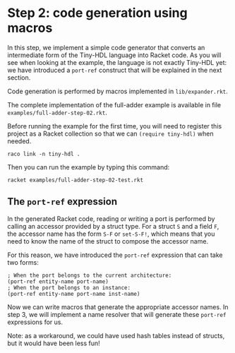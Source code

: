 # Step 2: code generation using macros

In this step, we implement a simple code generator that converts an intermediate
form of the Tiny-HDL language into Racket code.
As you will see when looking at the example, the language is not exactly Tiny-HDL yet:
we have introduced a `port-ref` construct that will be explained in the next section.

Code generation is performed by macros implemented in `lib/expander.rkt`.

The complete implementation of the full-adder example is available in file
`examples/full-adder-step-02.rkt`.

Before running the example for the first time, you will need to register this
project as a Racket collection so that we can `(require tiny-hdl)` when needed.

```
raco link -n tiny-hdl .
```

Then you can run the example by typing this command:

```
racket examples/full-adder-step-02-test.rkt
```

## The `port-ref` expression

In the generated Racket code, reading or writing a port is performed by
calling an accessor provided by a struct type.
For a struct `S` and a field `F`, the accessor name has the form `S-F` or `set-S-F!`,
which means that you need to know the name of the struct to compose the accessor name.

For this reason, we have introduced the `port-ref` expression that
can take two forms:

```racket
; When the port belongs to the current architecture:
(port-ref entity-name port-name)
; When the port belongs to an instance:
(port-ref entity-name port-name inst-name)
```

Now we can write macros that generate the appropriate accessor names.
In step 3, we will implement a name resolver that will generate these
`port-ref` expressions for us.

Note: as a workaround, we could have used hash tables instead of structs,
but it would have been less fun!
